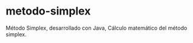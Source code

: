 metodo-simplex
==============

Método Simplex, desarrollado con Java, Cálculo matemático del método simplex.

